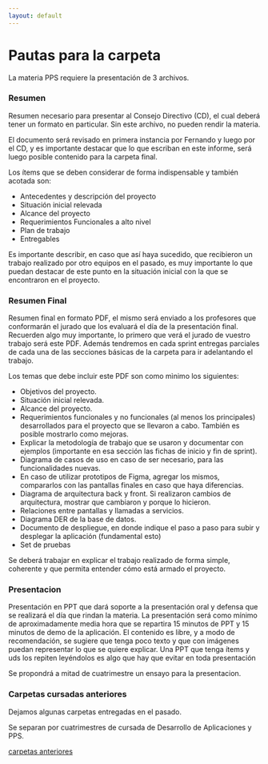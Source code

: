```yaml
---
layout: default
---
```


# Pautas para la carpeta

La materia PPS requiere la presentación de 3 archivos.

### Resumen
Resumen necesario para presentar al Consejo Directivo (CD), el cual deberá tener un formato en particular. Sin este archivo, no pueden rendir la materia. 

El documento será revisado en primera instancia por Fernando y luego por el CD, y es importante destacar que lo que escriban en este informe, será luego posible contenido para la carpeta final.

Los ítems que se deben considerar de forma indispensable y también acotada son:
- Antecedentes y descripción del proyecto
- Situación inicial relevada
- Alcance del proyecto
- Requerimientos Funcionales a alto nivel
- Plan de trabajo
- Entregables


Es importante describir, en caso que así haya sucedido, que recibieron un trabajo realizado por otro equipos en el pasado, es muy importante lo que puedan destacar de este punto en la situación inicial con la que se encontraron en el proyecto.

### Resumen Final
Resumen final en formato PDF, el mismo será enviado a los profesores que conformarán el jurado que los evaluará el día de la presentación final. Recuerden algo muy importante, lo primero que verá el jurado de vuestro trabajo será este PDF. Además tendremos en cada sprint entregas parciales de cada una de las secciones básicas de la carpeta para ir adelantando el trabajo.

Los temas que debe incluir este PDF son como mìnimo los siguientes: 
- Objetivos del proyecto.
- Situación inicial relevada.
- Alcance del proyecto.
- Requerimientos funcionales y no funcionales (al menos los principales) desarrollados para el proyecto que se llevaron a cabo. También es posible mostrarlo como mejoras.
- Explicar la metodología de trabajo que se usaron y documentar con ejemplos (importante en esa sección las fichas de inicio y fin de sprint). 
- Diagrama de casos de uso en caso de  ser necesario, para las funcionalidades nuevas.
- En caso de utilizar prototipos de Figma, agregar los mismos, compararlos con las pantallas finales en caso que haya diferencias.
- Diagrama de arquitectura back y front. Si realizaron cambios de arquitectura, mostrar que cambiaron y porque lo hicieron.
- Relaciones entre pantallas y llamadas a servicios.
- Diagrama DER de la base de datos.
- Documento de despliegue, en donde indique el paso a paso para subir y desplegar la aplicación (fundamental esto)
- Set de pruebas

Se deberá trabajar en explicar el trabajo realizado de forma simple, coherente y que permita entender cómo está armado el proyecto. 

### Presentacion
Presentación en PPT que dará soporte a la presentación oral y defensa que se realizará el día que rindan la materia. La presentación será como mínimo de aproximadamente media hora que se repartira 15 minutos de PPT y 15 minutos de demo de la aplicación. El contenido es libre, y a modo de recomendación, se sugiere que tenga poco texto y que con imágenes puedan representar lo que se quiere explicar. Una PPT que tenga ítems y uds los repiten leyéndolos es algo que hay que evitar en toda presentación

Se propondrá a mitad de cuatrimestre un ensayo para la presentacion.

### Carpetas cursadas anteriores
Dejamos algunas carpetas entregadas en el pasado.

Se separan por cuatrimestres de cursada de Desarrollo de Aplicaciones y PPS.

[carpetas anteriores](./carpetas-cursadas-anteriores.md)

